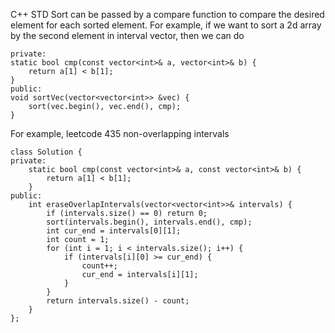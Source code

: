 C++ STD Sort can be passed by a compare function to compare the desired element for each sorted element. 
For example, if we want to sort a 2d array by the second element in interval vector, then we can do 
```
private:
static bool cmp(const vector<int>& a, vector<int>& b) {
    return a[1] < b[1];
}
public:
void sortVec(vector<vector<int>> &vec) {
    sort(vec.begin(), vec.end(), cmp);
}
```

For example, leetcode 435 non-overlapping intervals
```
class Solution {
private:
    static bool cmp(const vector<int>& a, const vector<int>& b) {
        return a[1] < b[1];
    }
public:
    int eraseOverlapIntervals(vector<vector<int>>& intervals) {
        if (intervals.size() == 0) return 0;
        sort(intervals.begin(), intervals.end(), cmp);
        int cur_end = intervals[0][1];
        int count = 1;
        for (int i = 1; i < intervals.size(); i++) {
            if (intervals[i][0] >= cur_end) {
                count++;
                cur_end = intervals[i][1];
            }
        }
        return intervals.size() - count;
    }
};
```
